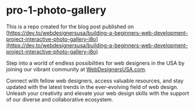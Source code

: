 # pro-1-photo-gallery

This is a repo created for the blog post published on [https://dev.to/webdesignersusa/building-a-beginners-web-development-project-interactive-photo-gallery-i8o](https://dev.to/webdesignersusa/building-a-beginners-web-development-project-interactive-photo-gallery-i8o)

Step into a world of endless possibilities for web designers in the USA by joining our vibrant community at [WebDesignersUSA.com](https://webdesignersusa.com/).

Connect with fellow web designers, access valuable resources, and stay updated with the latest trends in the ever-evolving field of web design. Unleash your creativity and elevate your web design skills with the support of our diverse and collaborative ecosystem.
